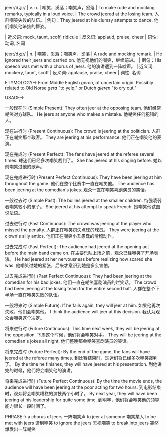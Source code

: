 jeer:/dʒɪr/ | v. n. | 嘲笑，奚落；嘲笑声，奚落 | To make rude and mocking remarks, typically in a loud voice. | The crowd jeered at the losing team.  人群嘲笑失败的队伍。|  例句：They jeered at his clumsy attempts to dance. 他们嘲笑他笨拙的舞姿。

| 近义词: mock, taunt, scoff, ridicule | 反义词:  applaud, praise, cheer | 词性: 动词, 名词


jeer:/dʒɪr/ | n. | 嘲笑，奚落；嘲笑声，奚落 | A rude and mocking remark. | He ignored their jeers and carried on. 他无视他们的嘲笑，继续前进。 |  例句：His speech was met with a chorus of jeers. 他的演讲遭到一阵嘘声。 | 近义词: mockery, taunt, scoff | 反义词:  applause, praise, cheer | 词性: 名词

ETYMOLOGY->
From Middle English *geren*, of uncertain origin. Possibly related to Old Norse *gera* "to yelp," or Dutch *gieren* "to cry out."

USAGE->

一般现在时 (Simple Present):
They often jeer at the opposing team. 他们经常嘲笑对方球队。
He jeers at anyone who makes a mistake. 他嘲笑任何犯错的人。


现在进行时 (Present Continuous):
The crowd is jeering at the politician.  人群正在嘲笑那个政客。
They are jeering at his performance. 他们正在嘲笑他的表演。


现在完成时 (Present Perfect):
The fans have jeered at the referee several times. 球迷们已经多次嘲笑裁判了。
She has jeered at his singing before. 她以前嘲笑过他的歌声。


现在完成进行时 (Present Perfect Continuous):
They have been jeering at him throughout the game. 他们在整个比赛中一直在嘲笑他。
The audience has been jeering at the comedian's jokes. 观众一直在嘲笑喜剧演员的笑话。


一般过去时 (Simple Past):
The bullies jeered at the smaller children. 恃强凌弱者嘲笑较小的孩子。
She jeered at his attempt to speak French. 她嘲笑他试图说法语。


过去进行时 (Past Continuous):
The crowd was jeering at the player who missed the penalty.  人群正在嘲笑罚失点球的球员。
They were jeering at the clown's silly antics. 他们正在嘲笑小丑愚蠢的滑稽动作。


过去完成时 (Past Perfect):
The audience had jeered at the opening act before the main band came on. 在主要乐队上场之前，观众已经嘲笑了开场表演。
He had jeered at her nervousness before realizing how scared she was. 他嘲笑过她的紧张，后来才意识到她是多么害怕。


过去完成进行时 (Past Perfect Continuous):
They had been jeering at the comedian for his bad jokes. 他们一直在嘲笑喜剧演员的烂笑话。
The crowd had been jeering at the losing team for the entire second half.  人群在整个下半场一直在嘲笑失败的队伍。


一般将来时 (Simple Future):
If he fails again, they will jeer at him. 如果他再次失败，他们会嘲笑他。
I think the audience will jeer at this decision. 我认为观众会嘲笑这个决定。


将来进行时 (Future Continuous):
This time next week, they will be jeering at the opposition. 下周这个时候，他们将会嘲笑对手。
They will be jeering at the comedian's jokes all night. 他们整晚都会嘲笑喜剧演员的笑话。


将来完成时 (Future Perfect):
By the end of the game, the fans will have jeered at the referee many times. 到比赛结束时，球迷们将已经多次嘲笑裁判了。
By the time he finishes, they will have jeered at his presentation. 到他讲完的时候，他们将会嘲笑他的演讲。


将来完成进行时 (Future Perfect Continuous):
By the time the movie ends, the audience will have been jeering at the poor acting for two hours. 到电影结束时，观众将会嘲笑糟糕的演技两个小时了。
By next year, they will have been jeering at his leadership for quite some time. 到明年，他们将会嘲笑他的领导能力很长一段时间了。



PHRASE->
a chorus of jeers  一阵嘲笑声
to jeer at someone  嘲笑某人
to be met with jeers  遭到嘲笑
to ignore the jeers  无视嘲笑
to break into jeers  突然爆发出一阵嘲笑
